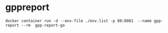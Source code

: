 # gppreport
```
docker container run -d --env-file ./env.list -p 80:8081  --name gpp-report --rm  gpp-report-go
```
